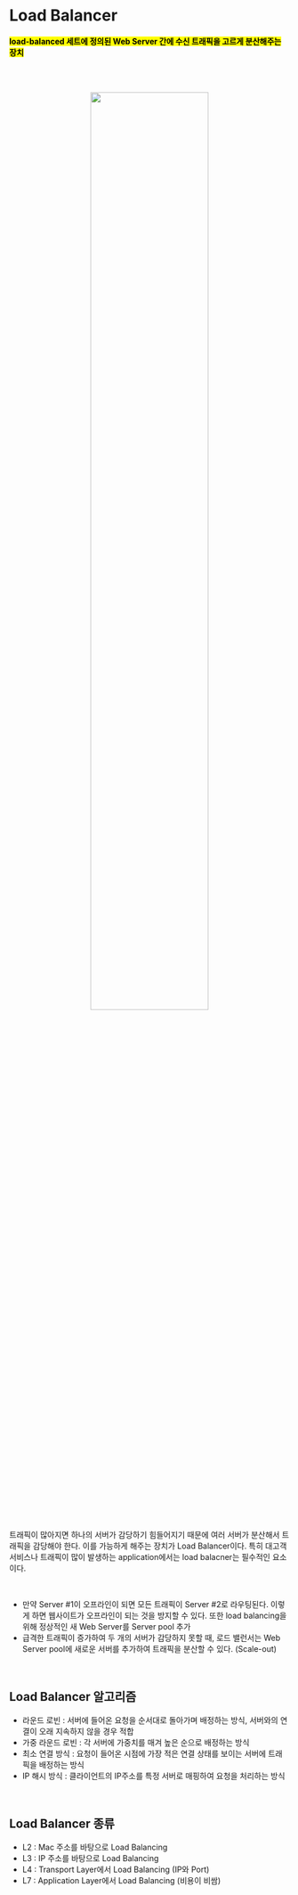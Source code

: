 # Load Balancer

<mark>**load-balanced 세트에 정의된 Web Server 간에 수신 트래픽을 고르게 분산해주는 장치**</mark>

</br></br>


<p align="center">
<img src="https://github.com/user-attachments/assets/d70880a5-b64c-43a3-8489-e9037c08ecde" width="65%" height="65%"></p>
</p></br>


트래픽이 많아지면 하나의 서버가 감당하기 힘들어지기 때문에 여러 서버가 분산해서 트래픽을 감당해야 한다. 이를 가능하게 해주는 장치가 Load Balancer이다.
특히 대고객 서비스나 트래픽이 많이 발생하는 application에서는 load balacner는 필수적인 요소이다.

</br>

- 만약 Server #1이 오프라인이 되면 모든 트래픽이 Server #2로 라우팅된다. 이렇게 하면 웹사이트가 오프라인이 되는 것을 방지할 수 있다. 또한 load balancing을 위해 정상적인 새 Web Server를 Server pool 추가
- 급격한 트래픽이 증가하여 두 개의 서버가 감당하지 못할 때, 로드 밸런서는 Web Server pool에 새로운 서버를 추가하여 트래픽을 분산할 수 있다. (Scale-out)




</br>


## Load Balancer 알고리즘
- 라운드 로빈 : 서버에 들어온 요청을 순서대로 돌아가며 배정하는 방식, 서버와의 연결이 오래 지속하지 않을 경우 적합
- 가중 라운드 로빈 : 각 서버에 가중치를 매겨 높은 순으로 배정하는 방식
- 최소 연결 방식 : 요청이 들어온 시점에 가장 적은 연결 상태를 보이는 서버에 트래픽을 배정하는 방식
- IP 해시 방식 : 클라이언트의 IP주소를 특정 서버로 매핑하여 요청을 처리하는 방식

</br>



## Load Balancer 종류
- L2 : Mac 주소를 바탕으로 Load Balancing
- L3 : IP 주소를 바탕으로 Load Balancing
- L4 : Transport Layer에서 Load Balancing (IP와 Port)
- L7 : Application Layer에서 Load Balancing (비용이 비쌈)


</br>
